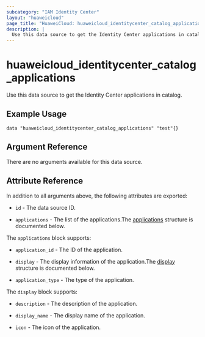 ```yaml
---
subcategory: "IAM Identity Center"
layout: "huaweicloud"
page_title: "HuaweiCloud: huaweicloud_identitycenter_catalog_applications"
description: |
  Use this data source to get the Identity Center applications in catalog.
---
```


# huaweicloud_identitycenter_catalog_applications

Use this data source to get the Identity Center applications in catalog.

## Example Usage

```hcl
data "huaweicloud_identitycenter_catalog_applications" "test"{}
```

## Argument Reference

There are no arguments available for this data source.

## Attribute Reference

In addition to all arguments above, the following attributes are exported:

* `id` - The data source ID.

* `applications` - The list of the applications.The [applications](#applications_struct) structure is documented below.

<a name="applications_struct"></a>
The `applications` block supports:

* `application_id` - The ID of the application.

* `display` - The display information of the application.The [display](#display_struct) structure is documented below.

* `application_type` - The type of the application.

<a name="display_struct"></a>
The `display` block supports:

* `description` - The description of the application.

* `display_name` - The display name of the application.

* `icon` - The icon of the application.
